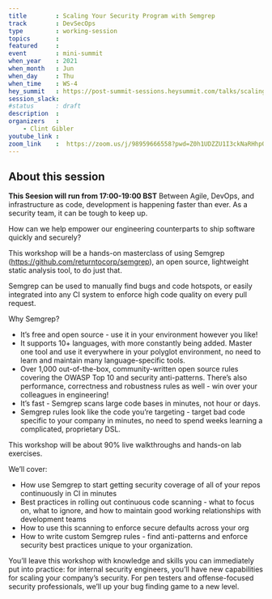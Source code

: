 ```yaml
---
title        : Scaling Your Security Program with Semgrep
track        : DevSecOps
type         : working-session
topics       :
featured     :
event        : mini-summit
when_year    : 2021
when_month   : Jun
when_day     : Thu
when_time    : WS-4
hey_summit   : https://post-summit-sessions.heysummit.com/talks/scaling-your-security-program-with-semgrep/
session_slack:
#status      : draft
description  :
organizers   :
    - Clint Gibler
youtube_link :
zoom_link    :  https://zoom.us/j/98959666558?pwd=Z0h1UDZZU1I3ckNaRHhpQjkxdXJUUT09
---
```


## About this session
**This Seesion will run from 17:00-19:00 BST**
Between Agile, DevOps, and infrastructure as code, development is happening faster than ever. As a security team, it can be tough to keep up.

How can we help empower our engineering counterparts to ship software quickly and securely?

This workshop will be a hands-on masterclass of using Semgrep (https://github.com/returntocorp/semgrep), an open source, lightweight static analysis tool, to do just that.

Semgrep can be used to manually find bugs and code hotspots, or easily integrated into any CI system to enforce high code quality on every pull request.

Why Semgrep?

* It’s free and open source - use it in your environment however you like!
* It supports 10+ languages, with more constantly being added. Master one tool and use it everywhere in your polyglot environment, no need to learn and maintain many language-specific tools.
* Over 1,000 out-of-the-box, community-written open source rules covering the OWASP Top 10 and security anti-patterns. There’s also performance, correctness and robustness rules as well - win over your colleagues in engineering!
* It’s fast - Semgrep scans large code bases in minutes, not hour or days.
* Semgrep rules look like the code you’re targeting - target bad code specific to your company in minutes, no need to spend weeks learning a complicated, proprietary DSL.

This workshop will be about 90% live walkthroughs and hands-on lab exercises.

We’ll cover:

* How use Semgrep to start getting security coverage of all of your repos continuously in CI in minutes
* Best practices in rolling out continuous code scanning - what to focus on, what to ignore, and how to maintain good working relationships with development teams
* How to use this scanning to enforce secure defaults across your org
* How to write custom Semgrep rules - find anti-patterns and enforce security best practices unique to your organization.

You’ll leave this workshop with knowledge and skills you can immediately put into practice: for internal security engineers, you’ll have new capabilities for scaling your company’s security. For pen testers and offense-focused security professionals, we’ll up your bug finding game to a new level.
